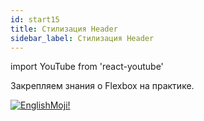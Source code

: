 ```yaml
---
id: start15
title: Стилизация Header
sidebar_label: Стилизация Header
---
```


import YouTube from 'react-youtube'

Закрепляем знания о Flexbox на практике.

<YouTube videoId='dPynUHhrsB0' />

[![EnglishMoji!](/img/logo/englishmoji.png)](https://link-to.app/xvh7Ush9kl)
